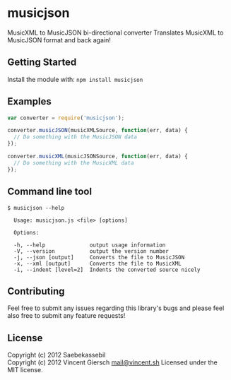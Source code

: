 # musicjson

MusicXML to MusicJSON bi-directional converter
Translates MusicXML to MusicJSON format and back again!

## Getting Started
Install the module with: `npm install musicjson`

## Examples
```javascript
var converter = require('musicjson');

converter.musicJSON(musicXMLSource, function(err, data) {
  // Do something with the MusicJSON data
});

converter.musicXML(musicJSONSource, function(err, data) {
  // Do something with the MusicXML data
});
```

## Command line tool

```
$ musicjson --help

  Usage: musicjson.js <file> [options]

  Options:

  -h, --help              output usage information
  -V, --version           output the version number
  -j, --json [output]     Converts the file to MusicJSON
  -x, --xml [output]      Converts the file to MusicXML
  -i, --indent [level=2]  Indents the converted source nicely

```

## Contributing
Feel free to submit any issues regarding this library's bugs and please feel
also free to submit any feature requests!

## License
Copyright (c) 2012 Saebekassebil  
Copyright (c) 2012 Vincent Giersch <mail@vincent.sh>
Licensed under the MIT license.
